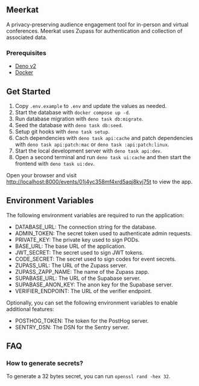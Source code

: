 ## Meerkat

A privacy-preserving audience engagement tool for in-person and virtual
conferences. Meerkat uses Zupass for authentication and collection of associated
data.

### Prerequisites

- [Deno v2](https://deno.land/)
- [Docker](https://www.docker.com/)

## Get Started

1. Copy `.env.example` to `.env` and update the values as needed.
2. Start the database with `docker compose up -d`.
3. Run database migration with `deno task db:migrate`.
4. Seed the database with `deno task db:seed`.
5. Setup git hooks with `deno task setup`.
6. Cach dependencies with `deno task api:cache` and patch dependencies with
   `deno task api:patch:mac` or `deno task :api:patch:linux`.
7. Start the local development server with `deno task api:dev`.
8. Open a second terminal and run `deno task ui:cache` and then start the
   frontend with `deno task ui:dev`.

Open your browser and visit
[http://localhost:8000/events/01j4yc358mf4xrd5aqj8kvj75t](http://localhost:8000/events/01j4yc358mf4xrd5aqj8kvj75t)
to view the app.

## Environment Variables

The following environment variables are required to run the application:

- DATABASE_URL: The connection string for the database.
- ADMIN_TOKEN: The secret token used to authenticate admin requests.
- PRIVATE_KEY: The private key used to sign PODs.
- BASE_URL: The base URL of the application.
- JWT_SECRET: The secret used to sign JWT tokens.
- CODE_SECRET: The secret used to sign codes for event secrets.
- ZUPASS_URL: The URL of the Zupass server.
- ZUPASS_ZAPP_NAME: The name of the Zupass zapp.
- SUPABASE_URL: The URL of the Supabase server.
- SUPABASE_ANON_KEY: The anon key for the Supabase server.
- VERIFIER_ENDPOINT: The URL of the verifier endpoint.

Optionally, you can set the following environment variables to enable additional
features:

- POSTHOG_TOKEN: The token for the PostHog server.
- SENTRY_DSN: The DSN for the Sentry server.

## FAQ

### How to generate secrets?

To generate a 32 bytes secret, you can run `openssl rand -hex 32`.
